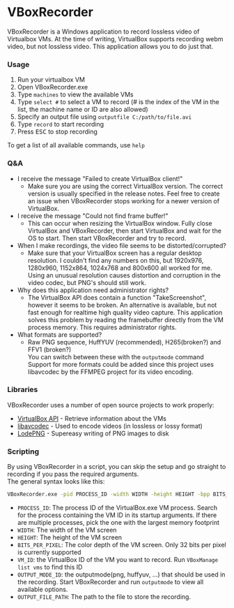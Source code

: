 # VBoxRecorder

VBoxRecorder is a Windows application to record lossless video of Virtualbox VMs. 
At the time of writing, VirtualBox supports recording webm video, but not lossless video.
This application allows you to do just that.

### Usage
 1. Run your virtualbox VM
 2. Open VBoxRecorder.exe
 3. Type `machines` to view the available VMs
 4. Type `select #` to select a VM to record (# is the index of the VM in the list, the machine name or ID are also allowed)
 5. Specify an output file using `outputfile C:/path/to/file.avi`
 6. Type `record` to start recording
 7. Press <kbd>ESC</kbd> to stop recording
 
To get a list of all available commands, use `help`
### Q&A
  - I receive the message "Failed to create VirtualBox client!"
    - Make sure you are using the correct VirtualBox version. The correct version is usually specified in the release notes. Feel free to create an issue when VBoxRecorder stops working for a newer version of VirtualBox.
  - I receive the message "Could not find frame buffer!"
    - This can occur when resizing the VirtualBox window. Fully close VirtualBox and VBoxRecorder, then start VirtualBox and wait for the OS to start. Then start VBoxRecorder and try to record.
  - When I make recordings, the video file seems to be distorted/corrupted?
    - Make sure that your VirtualBox screen has a regular desktop resolution. I couldn't find any numbers on this, but 1920x976, 1280x960, 1152x864, 1024x768 and 800x600 all worked for me. Using an unusual resolution causes distortion and corruption in the video codec, but PNG's should still work.
  - Why does this application need administrator rights?
    -   The VirtualBox API does contain a function "TakeScreenshot", however it seems to be broken. An alternative is available, but not fast enough for realtime high quality video capture. This application solves this problem by reading the framebuffer directly from the VM process memory. This requires administrator rights.
  - What formats are supported?
    -  Raw PNG sequence, HuffYUV (recommended), H265(broken?) and FFV1 (broken?)
       <br> You can switch between these with the `outputmode` command
       <br> Support for more formats could be added since this project uses libavcodec by the FFMPEG project for its video encoding.

### Libraries
VBoxRecorder uses a number of open source projects to work properly:
* [VirtualBox API] - Retrieve information about the VMs
* [libavcodec] - Used to encode videos (in lossless or lossy format)
* [LodePNG] - Supereasy writing of PNG images to disk

[VirtualBox API]: https://www.virtualbox.org/wiki/Technical_documentation
[libavcodec]: https://www.ffmpeg.org/libavcodec.html
[LodePNG]: http://lodev.org/lodepng/

### Scripting
By using VBoxRecorder in a script, you can skip the setup and go straight to recording if you pass the required arguments.<br>
The general syntax looks like this:<br>
```bat
VBoxRecorder.exe -pid PROCESS_ID -width WIDTH -height HEIGHT -bpp BITS_PER_PIXEL -machine VM_ID -outputmode OUTPUT_MODE_ID -outputfile OUTPUT_FILE_PATH
```
 - `PROCESS_ID`: The process ID of the VirtualBox.exe VM process. Search for the process containing the VM ID in its startup arguments. If there are multiple processes, pick the one with the largest memory footprint
 - `WIDTH`: The width of the VM screen
 - `HEIGHT`: The height of the VM screen
 - `BITS_PER_PIXEL`: The color depth of the VM screen. Only 32 bits per pixel is currently supported
 - `VM_ID`: the VirtualBox ID of the VM you want to record. Run `VBoxManage list vms` to find this ID
 - `OUTPUT_MODE_ID`: the outputmode(png, huffyuv, ...) that should be used in the recording. Start VBoxRecorder and run `outputmode` to view all available options.
 - `OUTPUT_FILE_PATH`: The path to the file to store the recording.
